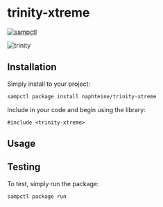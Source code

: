 # trinity-xtreme

[![sampctl](https://img.shields.io/badge/sampctl-trinity--xtreme-2f2f2f.svg?style=for-the-badge)](https://github.com/naphteine/trinity-xtreme)

![trinity](https://github.com/naphteine/trinity-xtreme/raw/main/graphics/crosscuk-trinity.jpg)

## Installation

Simply install to your project:

```bash
sampctl package install naphteine/trinity-xtreme
```

Include in your code and begin using the library:

```pawn
#include <trinity-xtreme>
```

## Usage

<!--
Write your code documentation or examples here. If your library is documented in
the source code, direct users there. If not, list your API and describe it well
in this section. If your library is passive and has no API, simply omit this
section.
-->

## Testing

<!--
Depending on whether your package is tested via in-game "demo tests" or
y_testing unit-tests, you should indicate to readers what to expect below here.
-->

To test, simply run the package:

```bash
sampctl package run
```
